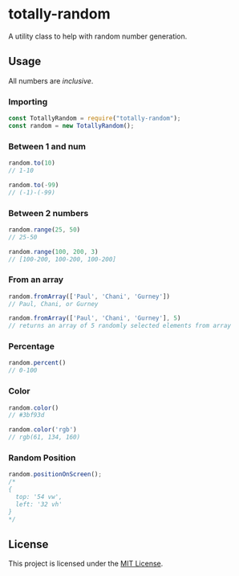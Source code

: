 # totally-random

A utility class to help with random number generation.

## Usage

All numbers are _inclusive_.

### Importing

```javascript
const TotallyRandom = require("totally-random");
const random = new TotallyRandom();
```

### Between 1 and num

```javascript
random.to(10)
// 1-10

random.to(-99)
// (-1)-(-99)
```

### Between 2 numbers

```javascript
random.range(25, 50)
// 25-50

random.range(100, 200, 3)
// [100-200, 100-200, 100-200]
```

### From an array

```javascript
random.fromArray(['Paul', 'Chani', 'Gurney'])
// Paul, Chani, or Gurney

random.fromArray(['Paul', 'Chani', 'Gurney'], 5)
// returns an array of 5 randomly selected elements from array
```

### Percentage

```javascript
random.percent()
// 0-100
```

### Color

```javascript
random.color()
// #3bf93d

random.color('rgb')
// rgb(61, 134, 160)
```

### Random Position
```javascript
random.positionOnScreen();
/*
{
  top: '54 vw',
  left: '32 vh'
}
*/
```

## License

This project is licensed under the [MIT License](LICENSE).
